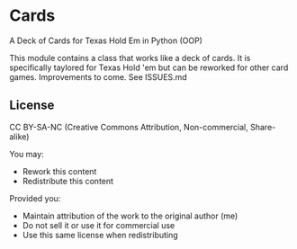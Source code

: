 # Cards
A Deck of Cards for Texas Hold Em in Python (OOP)

This module contains a class that works like a deck of cards. It is specifically taylored for Texas Hold 'em but can be 
reworked for other card games. Improvements to come. See ISSUES.md

## License

CC BY-SA-NC
(Creative Commons Attribution, Non-commercial, Share-alike)

You may:
* Rework this content
* Redistribute this content

Provided you:
* Maintain attribution of the work to the original author (me)
* Do not sell it or use it for commercial use
* Use this same license when redistributing
